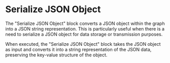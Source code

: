 # Serialize JSON Object

The "Serialize JSON Object" block converts a JSON object within the graph into a JSON string representation. This is particularly useful when there is a need to serialize a JSON object for data storage or transmission purposes.

When executed, the "Serialize JSON Object" block takes the JSON object as input and converts it into a string representation of the JSON data, preserving the key-value structure of the object.
